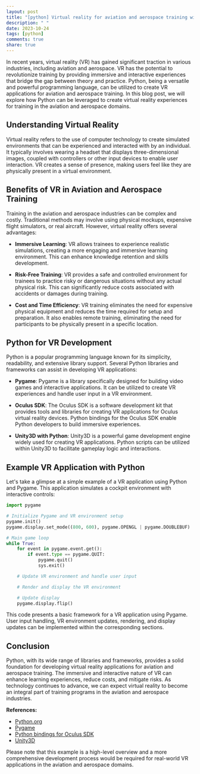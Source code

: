 ```yaml
---
layout: post
title: "[python] Virtual reality for aviation and aerospace training with Python"
description: " "
date: 2023-10-24
tags: [python]
comments: true
share: true
---
```


In recent years, virtual reality (VR) has gained significant traction in various industries, including aviation and aerospace. VR has the potential to revolutionize training by providing immersive and interactive experiences that bridge the gap between theory and practice. Python, being a versatile and powerful programming language, can be utilized to create VR applications for aviation and aerospace training. In this blog post, we will explore how Python can be leveraged to create virtual reality experiences for training in the aviation and aerospace domains.

## Understanding Virtual Reality

Virtual reality refers to the use of computer technology to create simulated environments that can be experienced and interacted with by an individual. It typically involves wearing a headset that displays three-dimensional images, coupled with controllers or other input devices to enable user interaction. VR creates a sense of presence, making users feel like they are physically present in a virtual environment.

## Benefits of VR in Aviation and Aerospace Training

Training in the aviation and aerospace industries can be complex and costly. Traditional methods may involve using physical mockups, expensive flight simulators, or real aircraft. However, virtual reality offers several advantages:

- **Immersive Learning**: VR allows trainees to experience realistic simulations, creating a more engaging and immersive learning environment. This can enhance knowledge retention and skills development.

- **Risk-Free Training**: VR provides a safe and controlled environment for trainees to practice risky or dangerous situations without any actual physical risk. This can significantly reduce costs associated with accidents or damages during training.

- **Cost and Time Efficiency**: VR training eliminates the need for expensive physical equipment and reduces the time required for setup and preparation. It also enables remote training, eliminating the need for participants to be physically present in a specific location.

## Python for VR Development

Python is a popular programming language known for its simplicity, readability, and extensive library support. Several Python libraries and frameworks can assist in developing VR applications:

- **Pygame**: Pygame is a library specifically designed for building video games and interactive applications. It can be utilized to create VR experiences and handle user input in a VR environment.

- **Oculus SDK**: The Oculus SDK is a software development kit that provides tools and libraries for creating VR applications for Oculus virtual reality devices. Python bindings for the Oculus SDK enable Python developers to build immersive experiences.

- **Unity3D with Python**: Unity3D is a powerful game development engine widely used for creating VR applications. Python scripts can be utilized within Unity3D to facilitate gameplay logic and interactions.

## Example VR Application with Python

Let's take a glimpse at a simple example of a VR application using Python and Pygame. This application simulates a cockpit environment with interactive controls:

```python
import pygame

# Initialize Pygame and VR environment setup
pygame.init()
pygame.display.set_mode((800, 600), pygame.OPENGL | pygame.DOUBLEBUF)

# Main game loop
while True:
    for event in pygame.event.get():
        if event.type == pygame.QUIT:
            pygame.quit()
            sys.exit()

    # Update VR environment and handle user input

    # Render and display the VR environment

    # Update display
    pygame.display.flip()
```

This code presents a basic framework for a VR application using Pygame. User input handling, VR environment updates, rendering, and display updates can be implemented within the corresponding sections.

## Conclusion

Python, with its wide range of libraries and frameworks, provides a solid foundation for developing virtual reality applications for aviation and aerospace training. The immersive and interactive nature of VR can enhance learning experiences, reduce costs, and mitigate risks. As technology continues to advance, we can expect virtual reality to become an integral part of training programs in the aviation and aerospace industries.

**References:**

- [Python.org](https://www.python.org/)
- [Pygame](https://www.pygame.org/)
- [Python bindings for Oculus SDK](https://github.com/cmbruns/pyovr)
- [Unity3D](https://unity.com/)

Please note that this example is a high-level overview and a more comprehensive development process would be required for real-world VR applications in the aviation and aerospace domains.